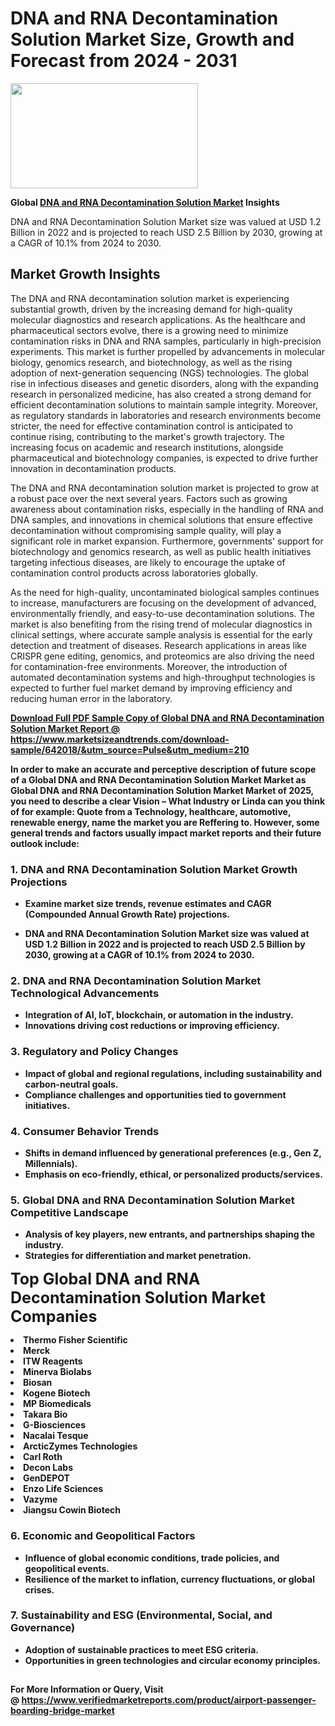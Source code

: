 <H1>DNA and RNA Decontamination Solution Market Size, Growth and Forecast from 2024 - 2031</H1><img class="aligncenter size-medium wp-image-584254" src="https://thirdeyenews.in/wp-content/uploads/2024/09/Global-Market-Research-300x168.jpeg" alt="" width="300" height="168" /><p><strong>Global&nbsp;<a href="https://www.marketsizeandtrends.com/download-sample/642018/&amp;utm_source=Pulse&amp;utm_medium=210">DNA and RNA Decontamination Solution Market</a> Insights</strong></p><p>DNA and RNA Decontamination Solution Market size was valued at USD 1.2 Billion in 2022 and is projected to reach USD 2.5 Billion by 2030, growing at a CAGR of 10.1% from 2024 to 2030.</p><p><h2>Market Growth Insights</h2> <p>The DNA and RNA decontamination solution market is experiencing substantial growth, driven by the increasing demand for high-quality molecular diagnostics and research applications. As the healthcare and pharmaceutical sectors evolve, there is a growing need to minimize contamination risks in DNA and RNA samples, particularly in high-precision experiments. This market is further propelled by advancements in molecular biology, genomics research, and biotechnology, as well as the rising adoption of next-generation sequencing (NGS) technologies. The global rise in infectious diseases and genetic disorders, along with the expanding research in personalized medicine, has also created a strong demand for efficient decontamination solutions to maintain sample integrity. Moreover, as regulatory standards in laboratories and research environments become stricter, the need for effective contamination control is anticipated to continue rising, contributing to the market's growth trajectory. The increasing focus on academic and research institutions, alongside pharmaceutical and biotechnology companies, is expected to drive further innovation in decontamination products.</p> <p><strong><a href="#"></a></strong></p> <p>The DNA and RNA decontamination solution market is projected to grow at a robust pace over the next several years. Factors such as growing awareness about contamination risks, especially in the handling of RNA and DNA samples, and innovations in chemical solutions that ensure effective decontamination without compromising sample quality, will play a significant role in market expansion. Furthermore, governments' support for biotechnology and genomics research, as well as public health initiatives targeting infectious diseases, are likely to encourage the uptake of contamination control products across laboratories globally.</p> <p>As the need for high-quality, uncontaminated biological samples continues to increase, manufacturers are focusing on the development of advanced, environmentally friendly, and easy-to-use decontamination solutions. The market is also benefiting from the rising trend of molecular diagnostics in clinical settings, where accurate sample analysis is essential for the early detection and treatment of diseases. Research applications in areas like CRISPR gene editing, genomics, and proteomics are also driving the need for contamination-free environments. Moreover, the introduction of automated decontamination systems and high-throughput technologies is expected to further fuel market demand by improving efficiency and reducing human error in the laboratory.</p> <p><strong><a href="#"></p><p><span class=""><strong>Download Full PDF Sample Copy of Global DNA and RNA Decontamination Solution Market Report</strong> @ <a href="https://www.marketsizeandtrends.com/download-sample/642018/&amp;utm_source=Pulse&amp;utm_medium=210" target="_blank">https://www.marketsizeandtrends.com/download-sample/642018/&amp;utm_source=Pulse&amp;utm_medium=210</a></span></p><p>In order to make an accurate and perceptive description of future scope of a Global&nbsp;DNA and RNA Decontamination Solution Market Market as Global&nbsp;DNA and RNA Decontamination Solution Market Market of 2025, you need to describe a clear Vision &ndash; What Industry or Linda can you think of for example: Quote from a Technology, healthcare, automotive, renewable energy, name the market you are Reffering to. However, some general trends and factors usually impact market reports and their future outlook include:</p><h3>1.&nbsp;<strong>DNA and RNA Decontamination Solution Market Growth Projections</strong></h3><ul><li>Examine market size trends, revenue estimates and CAGR (Compounded Annual Growth Rate) projections.</li><li><p>DNA and RNA Decontamination Solution Market size was valued at USD 1.2 Billion in 2022 and is projected to reach USD 2.5 Billion by 2030, growing at a CAGR of 10.1% from 2024 to 2030.</p></li></ul><h3>2.&nbsp;<strong>DNA and RNA Decontamination Solution Market Technological Advancements</strong></h3><ul><li>Integration of AI, IoT, blockchain, or automation in the industry.</li><li>Innovations driving cost reductions or improving efficiency.</li></ul><h3>3.&nbsp;<strong>Regulatory and Policy Changes</strong></h3><ul><li>Impact of global and regional regulations, including sustainability and carbon-neutral goals.</li><li>Compliance challenges and opportunities tied to government initiatives.</li></ul><h3>4.&nbsp;<strong>Consumer Behavior Trends</strong></h3><ul><li>Shifts in demand influenced by generational preferences (e.g., Gen Z, Millennials).</li><li>Emphasis on eco-friendly, ethical, or personalized products/services.</li></ul><h3>5.&nbsp;<strong>Global DNA and RNA Decontamination Solution Market Competitive Landscape</strong></h3><ul><li>Analysis of key players, new entrants, and partnerships shaping the industry.</li><li>Strategies for differentiation and market penetration.</li></ul><p data-pm-slice="1 1 []"><span style="color: inherit; font-family: inherit; font-size: 25px;">Top Global DNA and RNA Decontamination Solution Market Companies</span></p><div class="" data-test-id=""><p><li>Thermo Fisher Scientific</li><li> Merck</li><li> ITW Reagents</li><li> Minerva Biolabs</li><li> Biosan</li><li> Kogene Biotech</li><li> MP Biomedicals</li><li> Takara Bio</li><li> G-Biosciences</li><li> Nacalai Tesque</li><li> ArcticZymes Technologies</li><li> Carl Roth</li><li> Decon Labs</li><li> GenDEPOT</li><li> Enzo Life Sciences</li><li> Vazyme</li><li> Jiangsu Cowin Biotech</li></p></div><h3>6.&nbsp;<strong>Economic and Geopolitical Factors</strong></h3><ul><li>Influence of global economic conditions, trade policies, and geopolitical events.</li><li>Resilience of the market to inflation, currency fluctuations, or global crises.</li></ul><h3>7.&nbsp;<strong>Sustainability and ESG (Environmental, Social, and Governance)</strong></h3><ul><li>Adoption of sustainable practices to meet ESG criteria.</li><li>Opportunities in green technologies and circular economy principles.</li></ul><h2><strong style="font-size: 14px;">For More Information or Query, Visit @&nbsp;</strong><a style="background-color: #ffffff; font-size: 14px;" href="https://www.marketsizeandtrends.com/report/dna-and-rna-decontamination-solution-market/" target="_blank">https://www.verifiedmarketreports.com/product/airport-passenger-boarding-bridge-market</a></h2>
